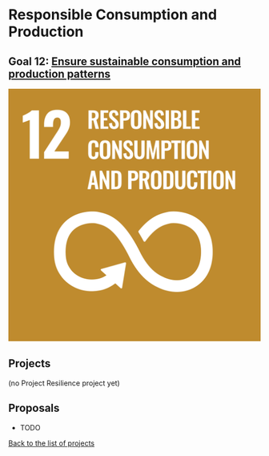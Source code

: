 # Responsible Consumption and Production

## Goal 12: [Ensure sustainable consumption and production patterns](https://sdgs.un.org/goals/goal12)

[![Goal 12](../images/sdgs/E-WEB-Goal-12.png)](https://sdgs.un.org/goals/goal12)

## Projects

(no Project Resilience project yet)

## Proposals

- TODO

[Back to the list of projects](../README.md)